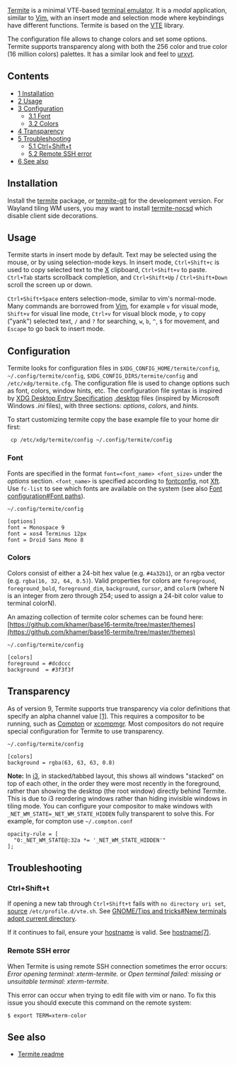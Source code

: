 [Termite](https://www.github.com/thestinger/termite) is a minimal VTE-based [terminal emulator](/index.php/Category:Terminal_emulators "Category:Terminal emulators"). It is a *modal* application, similar to [Vim](/index.php/Vim "Vim"), with an insert mode and selection mode where keybindings have different functions. Termite is based on the [VTE](https://developer.gnome.org/vte/unstable/) library.

The configuration file allows to change colors and set some options. Termite supports transparency along with both the 256 color and true color (16 million colors) palettes. It has a similar look and feel to [urxvt](/index.php/Urxvt "Urxvt").

## Contents

*   [1 Installation](#Installation)
*   [2 Usage](#Usage)
*   [3 Configuration](#Configuration)
    *   [3.1 Font](#Font)
    *   [3.2 Colors](#Colors)
*   [4 Transparency](#Transparency)
*   [5 Troubleshooting](#Troubleshooting)
    *   [5.1 Ctrl+Shift+t](#Ctrl.2BShift.2Bt)
    *   [5.2 Remote SSH error](#Remote_SSH_error)
*   [6 See also](#See_also)

## Installation

Install the [termite](https://www.archlinux.org/packages/?name=termite) package, or [termite-git](https://aur.archlinux.org/packages/termite-git/) for the development version. For Wayland tiling WM users, you may want to install [termite-nocsd](https://aur.archlinux.org/packages/termite-nocsd/) which disable client side decorations.

## Usage

Termite starts in insert mode by default. Text may be selected using the mouse, or by using selection-mode keys. In insert mode, `Ctrl+Shift+c` is used to copy selected text to the [X](/index.php/X "X") clipboard, `Ctrl+Shift+v` to paste. `Ctrl+Tab` starts scrollback completion, and `Ctrl+Shift+Up` / `Ctrl+Shift+Down` scroll the screen up or down.

`Ctrl+Shift+Space` enters selection-mode, similar to vim's normal-mode. Many commands are borrowed from [Vim](/index.php/Vim "Vim"), for example `v` for visual mode, `Shift+v` for visual line mode, `Ctrl+v` for visual block mode, `y` to copy ("yank") selected text, `/` and `?` for searching, `w`, `b`, `^`, `$` for movement, and `Escape` to go back to insert mode.

## Configuration

Termite looks for configuration files in `$XDG_CONFIG_HOME/termite/config`, `~/.config/termite/config`, `$XDG_CONFIG_DIRS/termite/config` and `/etc/xdg/termite.cfg`. The configuration file is used to change options such as font, colors, window hints, etc. The configuration file syntax is inspired by [XDG Desktop Entry Specification](https://standards.freedesktop.org/desktop-entry-spec/latest/) [.desktop](/index.php/.desktop ".desktop") files (inspired by Microsoft Windows *.ini* files), with three sections: *options*, *colors*, and *hints*.

To start customizing termite copy the base example file to your home dir first:

```
 cp /etc/xdg/termite/config ~/.config/termite/config

```

### Font

Fonts are specified in the format `font=<font_name> <font_size>` under the *options* section. `<font_name>` is specified according to [fontconfig](/index.php/Fontconfig "Fontconfig"), not [Xft](/index.php/X_Logical_Font_Description "X Logical Font Description"). Use `fc-list` to see which fonts are available on the system (see also [Font configuration#Font paths](/index.php/Font_configuration#Font_paths "Font configuration")).

 `~/.config/termite/config` 
```
[options]
font = Monospace 9
font = xos4 Terminus 12px
font = Droid Sans Mono 8
```

### Colors

Colors consist of either a 24-bit hex value (e.g. `#4a32b1`), or an rgba vector (e.g. `rgba(16, 32, 64, 0.5)`). Valid properties for colors are `foreground`, `foreground_bold`, `foreground_dim`, `background`, `cursor`, and `colorN` (where N is an integer from zero through 254; used to assign a 24-bit color value to terminal colorN).

An amazing collection of termite color schemes can be found here: [https://github.com/khamer/base16-termite/tree/master/themes](https://github.com/khamer/base16-termite/tree/master/themes)

 `~/.config/termite/config` 
```
[colors]
foreground = #dcdccc
background  = #3f3f3f
```

## Transparency

As of version 9, Termite supports true transparency via color definitions that specify an alpha channel value [[1]](https://github.com/thestinger/termite/issues/191). This requires a compositor to be running, such as [Compton](/index.php/Compton "Compton") or [xcompmgr](https://www.archlinux.org/packages/?name=xcompmgr). Most compositors do not require special configuration for Termite to use transparency.

 `~/.config/termite/config` 
```
[colors]
background = rgba(63, 63, 63, 0.8)
```

**Note:** In [i3](/index.php/I3 "I3"), in stacked/tabbed layout, this shows all windows "stacked" on top of each other, in the order they were most recently in the foreground, rather than showing the desktop (the root window) directly behind Termite. This is due to i3 reordering windows rather than hiding invisible windows in tiling mode. You can configure your compositor to make windows with `_NET_WM_STATE=_NET_WM_STATE_HIDDEN` fully transparent to solve this. For example, for compton use `~/.compton.conf` 
```
opacity-rule = [
  "0:_NET_WM_STATE@:32a *= '_NET_WM_STATE_HIDDEN'"
];
```

## Troubleshooting

### Ctrl+Shift+t

If opening a new tab through `Ctrl+Shift+t` fails with `no directory uri set`, [source](/index.php/Source "Source") `/etc/profile.d/vte.sh`. See [GNOME/Tips and tricks#New terminals adopt current directory](/index.php/GNOME/Tips_and_tricks#New_terminals_adopt_current_directory "GNOME/Tips and tricks").

If it continues to fail, ensure your [hostname](/index.php/Hostname "Hostname") is valid. See [hostname(7)](https://jlk.fjfi.cvut.cz/arch/manpages/man/hostname.7).

### Remote SSH error

When Termite is using remote SSH connection sometimes the error occurs: *Error opening terminal: xterm-termite.* or *Open terminal failed: missing or unsuitable terminal: xterm-termite.*

This error can occur when trying to edit file with vim or nano. To fix this issue you should execute this command on the remote system:

```
$ export TERM=xterm-color

```

## See also

*   [Termite readme](https://github.com/thestinger/termite/blob/master/README.rst)